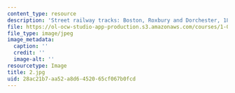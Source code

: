 ```yaml
---
content_type: resource
description: 'Street railway tracks: Boston, Roxbury and Dorchester, 1872-1901'
file: https://ol-ocw-studio-app-production.s3.amazonaws.com/courses/1-012-introduction-to-civil-engineering-design-spring-2002/28ac21b7aa52a8d6452065cf067b0fcd_2.jpg
file_type: image/jpeg
image_metadata:
  caption: ''
  credit: ''
  image-alt: ''
resourcetype: Image
title: 2.jpg
uid: 28ac21b7-aa52-a8d6-4520-65cf067b0fcd
---
```

